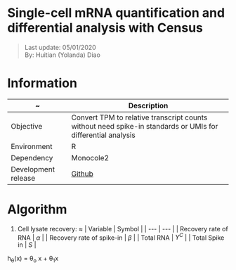 # Single-cell mRNA quantification and differential analysis with Census
> Last update: 05/01/2020 <br>
> By: Huitian (Yolanda) Diao

# Information 
| ~ | Description |
| --- | --- |
| Objective | Convert TPM to relative transcript counts without need spike-in standards or UMIs for differential analysis |
| Environment | R |
| Dependency | Monocole2 |
| Development release | [Github](https://github.com/cole-trapnell-lab/monocle-release) |

# Algorithm
1. Cell lysate recovery:
≈
| Variable | Symbol |
| --- | --- |
| Recovery rate of RNA |  *α* |
| Recovery rate of spike-in | *β* |
| Total RNA | *Y<sup>C</sup>* |
| Total Spike in | *S* |

 h<sub>&theta;</sub>(x) = &theta;<sub>o</sub> x + &theta;<sub>1</sub>x
